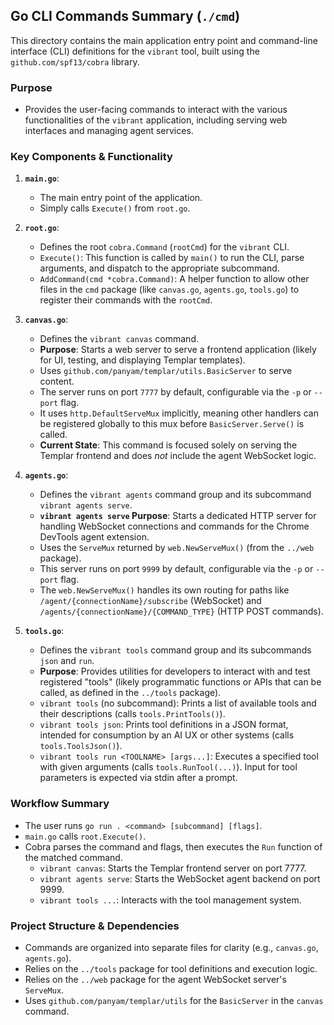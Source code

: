 ## Go CLI Commands Summary (`./cmd`)

This directory contains the main application entry point and command-line interface (CLI) definitions for the `vibrant` tool, built using the `github.com/spf13/cobra` library.

### Purpose

*   Provides the user-facing commands to interact with the various functionalities of the `vibrant` application, including serving web interfaces and managing agent services.

### Key Components & Functionality

1.  **`main.go`**:
    *   The main entry point of the application.
    *   Simply calls `Execute()` from `root.go`.

2.  **`root.go`**:
    *   Defines the root `cobra.Command` (`rootCmd`) for the `vibrant` CLI.
    *   `Execute()`: This function is called by `main()` to run the CLI, parse arguments, and dispatch to the appropriate subcommand.
    *   `AddCommand(cmd *cobra.Command)`: A helper function to allow other files in the `cmd` package (like `canvas.go`, `agents.go`, `tools.go`) to register their commands with the `rootCmd`.

3.  **`canvas.go`**:
    *   Defines the `vibrant canvas` command.
    *   **Purpose**: Starts a web server to serve a frontend application (likely for UI, testing, and displaying Templar templates).
    *   Uses `github.com/panyam/templar/utils.BasicServer` to serve content.
    *   The server runs on port `7777` by default, configurable via the `-p` or `--port` flag.
    *   It uses `http.DefaultServeMux` implicitly, meaning other handlers can be registered globally to this mux before `BasicServer.Serve()` is called.
    *   **Current State**: This command is focused solely on serving the Templar frontend and does *not* include the agent WebSocket logic.

4.  **`agents.go`**:
    *   Defines the `vibrant agents` command group and its subcommand `vibrant agents serve`.
    *   **`vibrant agents serve` Purpose**: Starts a dedicated HTTP server for handling WebSocket connections and commands for the Chrome DevTools agent extension.
    *   Uses the `ServeMux` returned by `web.NewServeMux()` (from the `../web` package).
    *   This server runs on port `9999` by default, configurable via the `-p` or `--port` flag.
    *   The `web.NewServeMux()` handles its own routing for paths like `/agent/{connectionName}/subscribe` (WebSocket) and `/agents/{connectionName}/{COMMAND_TYPE}` (HTTP POST commands).

5.  **`tools.go`**:
    *   Defines the `vibrant tools` command group and its subcommands `json` and `run`.
    *   **Purpose**: Provides utilities for developers to interact with and test registered "tools" (likely programmatic functions or APIs that can be called, as defined in the `../tools` package).
    *   `vibrant tools` (no subcommand): Prints a list of available tools and their descriptions (calls `tools.PrintTools()`).
    *   `vibrant tools json`: Prints tool definitions in a JSON format, intended for consumption by an AI UX or other systems (calls `tools.ToolsJson()`).
    *   `vibrant tools run <TOOLNAME> [args...]`: Executes a specified tool with given arguments (calls `tools.RunTool(...)`). Input for tool parameters is expected via stdin after a prompt.

### Workflow Summary

*   The user runs `go run . <command> [subcommand] [flags]`.
*   `main.go` calls `root.Execute()`.
*   Cobra parses the command and flags, then executes the `Run` function of the matched command.
    *   `vibrant canvas`: Starts the Templar frontend server on port 7777.
    *   `vibrant agents serve`: Starts the WebSocket agent backend on port 9999.
    *   `vibrant tools ...`: Interacts with the tool management system.

### Project Structure & Dependencies

*   Commands are organized into separate files for clarity (e.g., `canvas.go`, `agents.go`).
*   Relies on the `../tools` package for tool definitions and execution logic.
*   Relies on the `../web` package for the agent WebSocket server's `ServeMux`.
*   Uses `github.com/panyam/templar/utils` for the `BasicServer` in the `canvas` command.
